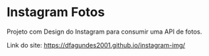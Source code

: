 # Instagram Fotos

Projeto com Design do Instagram para consumir uma API de fotos.

Link do site: https://dfagundes2001.github.io/instagram-img/
